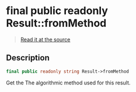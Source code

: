 # final public readonly Result::fromMethod

> [Read it at the source](https://github.com/julien-boudry/Condorcet/blob/master/src/Result.php#L22)

## Description    

```php
final public readonly string Result->fromMethod 
```

Get the The algorithmic method used for this result.
